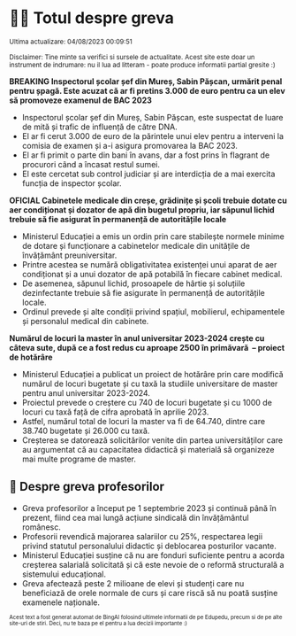 # 👩‍🏫 Totul despre greva
<sub>Ultima actualizare: 04/08/2023 00:09:51</sub>

<sub>Disclaimer: Tine minte sa verifici si sursele de actualitate. Acest site este doar un instrument de indrumare: nu il lua ad litteram - poate produce informatii partial gresite :)</sub>

**BREAKING Inspectorul școlar șef din Mureș, Sabin Pășcan, urmărit penal pentru șpagă. Este acuzat că ar fi pretins 3.000 de euro pentru ca un elev să promoveze examenul de BAC 2023**
- Inspectorul școlar șef din Mureș, Sabin Pășcan, este suspectat de luare de mită și trafic de influență de către DNA.
- El ar fi cerut 3.000 de euro de la părintele unui elev pentru a interveni la comisia de examen și a-i asigura promovarea la BAC 2023.
- El ar fi primit o parte din bani în avans, dar a fost prins în flagrant de procurori când a încasat restul sumei.
- El este cercetat sub control judiciar și are interdicția de a mai exercita funcția de inspector școlar.

**OFICIAL Cabinetele medicale din creșe, grădinițe și școli trebuie dotate cu aer condiționat și dozator de apă din bugetul propriu, iar săpunul lichid trebuie să fie asigurat în permanență de autoritățile locale**
- Ministerul Educației a emis un ordin prin care stabilește normele minime de dotare și funcționare a cabinetelor medicale din unitățile de învățământ preuniversitar.
- Printre acestea se numără obligativitatea existenței unui aparat de aer condiționat și a unui dozator de apă potabilă în fiecare cabinet medical.
- De asemenea, săpunul lichid, prosoapele de hârtie și soluțiile dezinfectante trebuie să fie asigurate în permanență de autoritățile locale.
- Ordinul prevede și alte condiții privind spațiul, mobilierul, echipamentele și personalul medical din cabinete.

**Numărul de locuri la master în anul universitar 2023-2024 crește cu câteva sute, după ce a fost redus cu aproape 2500 în primăvară  – proiect de hotărâre**
- Ministerul Educației a publicat un proiect de hotărâre prin care modifică numărul de locuri bugetate și cu taxă la studiile universitare de master pentru anul universitar 2023-2024.
- Proiectul prevede o creștere cu 740 de locuri bugetate și cu 1000 de locuri cu taxă față de cifra aprobată în aprilie 2023.
- Astfel, numărul total de locuri la master va fi de 64.740, dintre care 38.740 bugetate și 26.000 cu taxă.
- Creșterea se datorează solicitărilor venite din partea universităților care au argumentat că au capacitatea didactică și materială să organizeze mai multe programe de master.

## 🏫 Despre greva profesorilor
- Greva profesorilor a început pe 1 septembrie 2023 și continuă până în prezent, fiind cea mai lungă acțiune sindicală din învățământul românesc.
- Profesorii revendică majorarea salariilor cu 25%, respectarea legii privind statutul personalului didactic și deblocarea posturilor vacante.
- Ministerul Educației susține că nu are fonduri suficiente pentru a acorda creșterea salarială solicitată și că este nevoie de o reformă structurală a sistemului educațional.
- Greva afectează peste 2 milioane de elevi și studenți care nu beneficiază de orele normale de curs și care riscă să nu poată susține examenele naționale.


<sub><sub>Acest text a fost generat automat de BingAI folosind ultimele informatii de pe Edupedu, precum si de pe alte site-uri de stiri. Deci, nu te baza pe el pentru a lua decizii importante :)</sub></sub>
